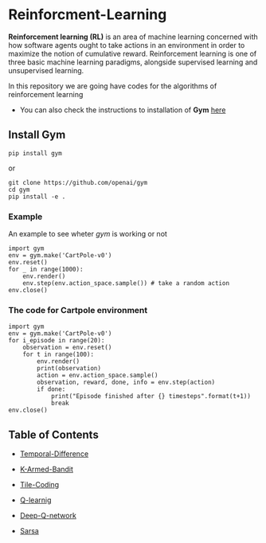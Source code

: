 # Reinforcment-Learning
**Reinforcement learning (RL)** is an area of machine learning concerned with how software agents ought to take actions in an environment in order to maximize the notion of cumulative reward. Reinforcement learning is one of three basic machine learning paradigms, alongside supervised learning and unsupervised learning.

In this repository we are going have codes for the algorithms of reinforcement learning

* You can also check the instructions to installation of **Gym** [here](https://gym.openai.com/docs/)


## Install Gym

`pip install gym`

or

```
git clone https://github.com/openai/gym
cd gym
pip install -e .
```

### Example

An example to see wheter _gym_ is working or not


```
import gym
env = gym.make('CartPole-v0')
env.reset()
for _ in range(1000):
    env.render()
    env.step(env.action_space.sample()) # take a random action
env.close()

```

### The code for Cartpole environment

```
import gym
env = gym.make('CartPole-v0')
for i_episode in range(20):
    observation = env.reset()
    for t in range(100):
        env.render()
        print(observation)
        action = env.action_space.sample()
        observation, reward, done, info = env.step(action)
        if done:
            print("Episode finished after {} timesteps".format(t+1))
            break
env.close()
```

## Table of Contents 
* [Temporal-Difference](https://github.com/Pavankunchala/Reinforcement-Learning/tree/master/Temporal-Difference)
* [K-Armed-Bandit](https://github.com/Pavankunchala/Reinforcement-Learning/tree/master/K-armed-Bandit)

* [Tile-Coding](https://github.com/Pavankunchala/Reinforcement-Learning/tree/master/Tile-coding%20)


* [Q-learnig](https://github.com/Pavankunchala/Reinforcement-Learning/tree/master/Q-Learning)

* [Deep-Q-network](https://github.com/Pavankunchala/Reinforcement-Learning/tree/master/Deep-Q-Network)


* [Sarsa](https://github.com/Pavankunchala/Reinforcement-Learning/tree/master/Sarsa)




